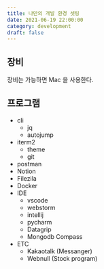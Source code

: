 ```yaml
---
title: 나만의 개발 환경 셋팅
date: 2021-06-19 22:00:00
category: development
draft: false
---
```


## 장비

장비는 가능하면 Mac 을 사용한다.

## 프로그램

- cli
  - jq
  - autojump
- iterm2
  - theme
  - git
- postman
- Notion
- Filezila
- Docker
- IDE
  - vscode
  - webstorm
  - intellij
  - pycharm
  - Datagrip
  - Mongodb Compass
- ETC
  - Kakaotalk (Messanger)
  - Webnull (Stock program)

